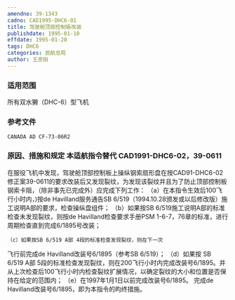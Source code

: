 ```yaml
---
amendno: 39-1343
cadno: CAD1995-DHC6-01
title: 驾驶舱顶部控制板改装
publishdate: 1995-01-10
effdate: 1995-01-20
tags: DHC6
categories: 民航总局
author: 王彦田
---
```


### 适用范围 
所有双水獭（DHC-6）型飞机

<!--more-->
### 参考文件
    CANADA AD CF-73-06R2 

### 原因、措施和规定 本适航指令替代 CAD1991-DHC6-02，39-0611 
在服役飞机中发现，驾驶舱顶部控制板上操纵钢索扇形盘在按CAD91-DHC6-02修正案39-0611的要求改装后又发现裂纹，为发现该裂纹并且为了防止顶部控制板钢索卡阻，（除非事先已完成外）应完成下列工作： 
    （a）在本指令生效后100飞行小时内，)按de Havilland服务通告SB 6/519（1994.10.28颁发或以后修改版）施工说明A部的要求，检查操纵盘组件； 
（b）如果按SB 6/519施工说明A部的标准检查未发现裂纹，则按de Havilland检查要求手册PSM 1-6-7，76章的标准，进行周期检查直到完成6/1895号改装； 

    （c）如果按SB 6/519 A部 4段的标准检查发现裂纹，则在下一次
  
飞行前完成de Havilland改装号6/1895（参考SB 6/519）； 
    （d）如果按 SB 6/519 A部 5段的标准检查发现裂纹，则在200飞行小时内完成改装号6/1895。并从上次检查后100飞行小时内检查裂纹扩展情况，以确定裂纹的大小和位置是否保持在给定的范围内； 
（e）在1997年1月1日以前完成改装号6/1895。     完成de Havilland改装号6/1895，即为本指令的昀终措施。
